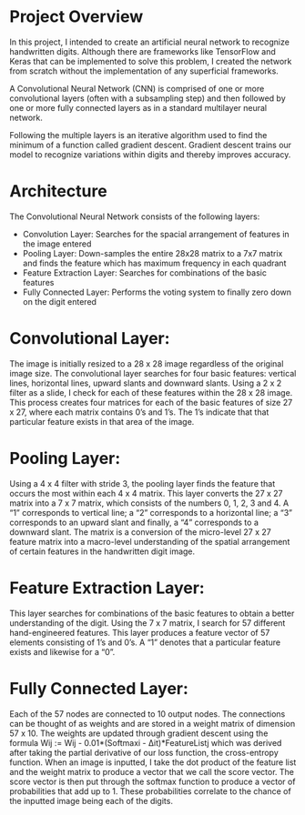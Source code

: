 # Project Overview

In this project, I intended to create an artificial neural network to recognize handwritten digits. Although there are frameworks like TensorFlow and Keras that can be implemented to solve this problem, I created the network from scratch without the implementation of any superficial frameworks. 
 
A Convolutional Neural Network (CNN) is comprised of one or more convolutional layers (often with a subsampling step) and then followed by one or more fully connected layers as in a standard multilayer neural network. 

Following the multiple layers is an iterative algorithm used to find the minimum of a function called gradient descent. Gradient descent trains our model to recognize variations within digits and thereby improves accuracy. 

# Architecture

The Convolutional Neural Network consists of the following layers: 
- Convolution Layer: Searches for the spacial arrangement of features in the image entered   
- Pooling Layer: Down-samples the entire 28x28 matrix to a 7x7 matrix and finds the feature which has maximum frequency in each quadrant
- Feature Extraction Layer: Searches for combinations of the basic features
- Fully Connected Layer: Performs the voting system to finally zero down on the digit entered

# Convolutional Layer:

The image is initially resized to a 28 x 28 image regardless of the original image size. The convolutional layer searches for four basic features: vertical lines, horizontal lines, upward slants and downward slants. Using a 2 x 2 filter as a slide, I check for each of these features within the 28 x 28 image. This process creates four matrices for each of the basic features of size 27 x 27, where each matrix contains 0’s and 1’s. The 1’s indicate that that particular feature exists in that area of the image. 

# Pooling Layer:

Using a 4 x 4 filter with stride 3, the pooling layer finds the feature that occurs the most within each 4 x 4 matrix. This layer converts the 27 x 27 matrix into a 7 x 7 matrix, which consists of the numbers 0, 1, 2, 3 and 4. A “1” corresponds to vertical line; a “2” corresponds to a horizontal line; a “3” corresponds to an upward slant and finally, a “4” corresponds to a downward slant. The matrix is a conversion of the micro-level 27 x 27 feature matrix into a macro-level understanding of the spatial arrangement of certain features in the handwritten digit image.

# Feature Extraction Layer:

This layer searches for combinations of the basic features to obtain a better understanding of the digit. Using the 7 x 7 matrix, I search for 57 different hand-engineered features. This layer produces a feature vector of 57 elements consisting of 1’s and 0’s. A “1” denotes that a particular feature exists and likewise for a “0”.

# Fully Connected Layer:

Each of the 57 nodes are connected to 10 output nodes. The connections can be thought of as weights and are stored in a weight matrix of dimension 57 x 10. The weights are updated through gradient descent using the formula Wij := Wij - 0.01*(Softmaxi - ∆it)*FeatureListj which was derived after taking the partial derivative of our loss function, the cross-entropy function. When an image is inputted, I take the dot product of the feature list and the weight matrix to produce a vector that we call the score vector. The score vector is then put through the softmax function to produce a vector of probabilities that add up to 1. These probabilities correlate to the chance of the inputted image being each of the digits.  
